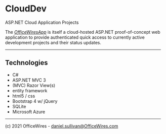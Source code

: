 # CloudDev

ASP.NET Cloud Application Projects

The [_OfficeWiresApp_](https://officewires.azurewebsites.net/) is itself a cloud-hosted ASP.NET proof-of-concept 
web application to provide authenticated quick access to currently active development projects and their status updates. 

-------------------

## Technologies

* C#
* ASP.NET MVC 3
* (MVC) Razor View(s)
* entity framework
* html5 / css
* Bootstrap 4  w/ jQuery
* SQLite
* Microsoft Azure

-------------------

(c) 2021 OfficeWires  -  daniel.sullivan@OfficeWires.com

